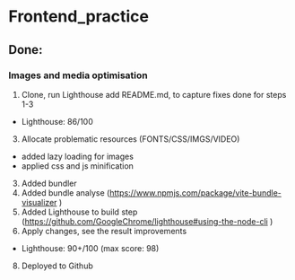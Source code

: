 # Frontend_practice

## Done:
### Images and media optimisation
1. Clone, run Lighthouse add README.md, to capture fixes done for steps 1-3
- Lighthouse: 86/100
3. Allocate problematic resources (FONTS/CSS/IMGS/VIDEO)
- added lazy loading for images
- applied css and js minification
3. Added bundler
4. Added bundle analyse (https://www.npmjs.com/package/vite-bundle-visualizer )
5. Added Lighthouse to build step (https://github.com/GoogleChrome/lighthouse#using-the-node-cli )
7. Apply changes, see the result improvements
- Lighthouse: 90+/100 (max score: 98)
8. Deployed to Github